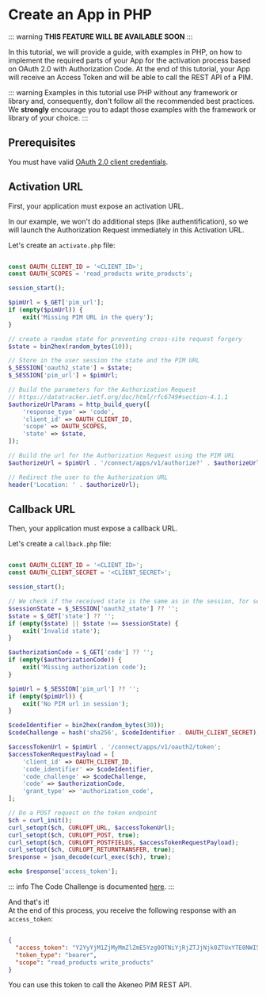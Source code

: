# Create an App in PHP

::: warning
**THIS FEATURE WILL BE AVAILABLE SOON**
:::

In this tutorial, we will provide a guide, with examples in PHP, on how to implement the required parts of your App
for the activation process based on OAuth 2.0 with Authorization Code.
At the end of this tutorial, your App will receive an Access Token and will be able to call the REST API of a PIM.

::: warning
Examples in this tutorial use PHP without any framework or library and, consequently, don't follow
all the recommended best practices. We **strongly** encourage you to adapt those examples with the framework or
library of your choice.
:::

## Prerequisites

You must have valid [OAuth 2.0 client credentials](/apps/using-oauth2.html#credentials).

## Activation URL

First, your application must expose an activation URL.  

In our example, we won't do additional steps (like authentification), so we will launch the Authorization Request
immediately in this Activation URL.

Let's create an `activate.php` file:
```php

const OAUTH_CLIENT_ID = '<CLIENT_ID>';
const OAUTH_SCOPES = 'read_products write_products';

session_start();

$pimUrl = $_GET['pim_url'];
if (empty($pimUrl)) {
    exit('Missing PIM URL in the query');
}

// create a random state for preventing cross-site request forgery
$state = bin2hex(random_bytes(10));

// Store in the user session the state and the PIM URL
$_SESSION['oauth2_state'] = $state;
$_SESSION['pim_url'] = $pimUrl;

// Build the parameters for the Authorization Request
// https://datatracker.ietf.org/doc/html/rfc6749#section-4.1.1
$authorizeUrlParams = http_build_query([
    'response_type' => 'code',
    'client_id' => OAUTH_CLIENT_ID,
    'scope' => OAUTH_SCOPES,
    'state' => $state,
]);

// Build the url for the Authorization Request using the PIM URL
$authorizeUrl = $pimUrl . '/connect/apps/v1/authorize?' . $authorizeUrlParams;

// Redirect the user to the Authorization URL
header('Location: ' . $authorizeUrl);
```

## Callback URL

Then, your application must expose a callback URL.

Let's create a `callback.php` file:
```php

const OAUTH_CLIENT_ID = '<CLIENT_ID>';
const OAUTH_CLIENT_SECRET = '<CLIENT_SECRET>';

session_start();

// We check if the received state is the same as in the session, for security.
$sessionState = $_SESSION['oauth2_state'] ?? '';
$state = $_GET['state'] ?? '';
if (empty($state) || $state !== $sessionState) {
    exit('Invalid state');
}

$authorizationCode = $_GET['code'] ?? '';
if (empty($authorizationCode)) {
    exit('Missing authorization code');
}

$pimUrl = $_SESSION['pim_url'] ?? '';
if (empty($pimUrl)) {
    exit('No PIM url in session');
}

$codeIdentifier = bin2hex(random_bytes(30));
$codeChallenge = hash('sha256', $codeIdentifier . OAUTH_CLIENT_SECRET);

$accessTokenUrl = $pimUrl . '/connect/apps/v1/oauth2/token';
$accessTokenRequestPayload = [
    'client_id' => OAUTH_CLIENT_ID,
    'code_identifier' => $codeIdentifier,
    'code_challenge' => $codeChallenge,
    'code' => $authorizationCode,
    'grant_type' => 'authorization_code',
];

// Do a POST request on the token endpoint
$ch = curl_init();
curl_setopt($ch, CURLOPT_URL, $accessTokenUrl);
curl_setopt($ch, CURLOPT_POST, true);
curl_setopt($ch, CURLOPT_POSTFIELDS, $accessTokenRequestPayload);
curl_setopt($ch, CURLOPT_RETURNTRANSFER, true);
$response = json_decode(curl_exec($ch), true);

echo $response['access_token'];
```

::: info
The Code Challenge is documented [here](/apps/using-oauth2.html#whats-the-code-challenge).
:::

And that's it!  
At the end of this process, you receive the following response with an `access_token`:

```json

{
  "access_token": "Y2YyYjM1ZjMyMmZlZmE5Yzg0OTNiYjRjZTJjNjk0ZTUxYTE0NWI5Zm",
  "token_type": "bearer",
  "scope": "read_products write_products"
}
```

You can use this token to call the Akeneo PIM REST API.
